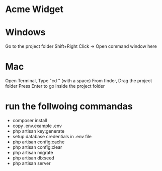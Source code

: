 # Acme Widget

# Windows

Go to the project folder
Shift+Right Click -> Open command window here

# Mac

Open Terminal, Type "cd " (with a space)
From finder, Drag the project folder
Press Enter to go inside the project folder

# run the follwoing commandas

- composer install
- copy .env.example .env
- php artisan key:generate
- setup database credentials in .env file
- php artisan config:cache
- php artisan config:clear
- php artisan migrate
- php artisan db:seed
- php artisan server
